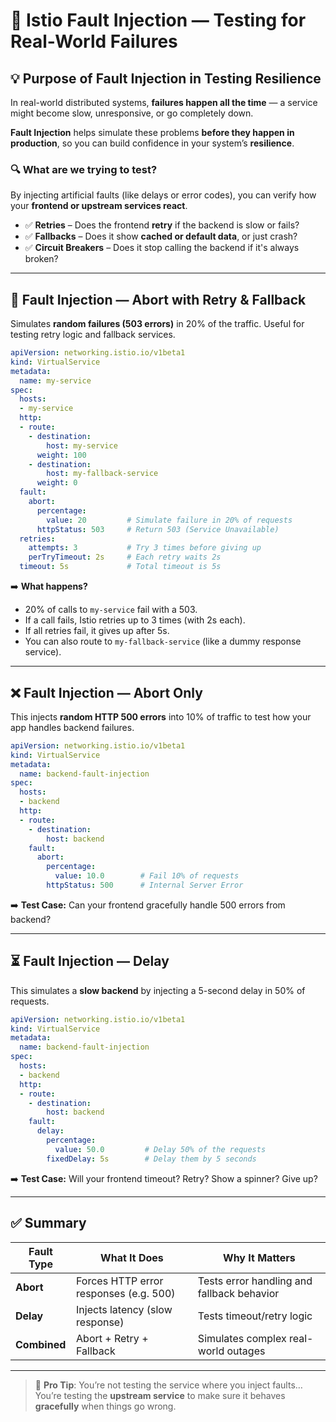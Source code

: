 
# 🚦 Istio Fault Injection — Testing for Real-World Failures

## 💡 Purpose of Fault Injection in Testing Resilience

In real-world distributed systems, **failures happen all the time** — a service might become slow, unresponsive, or go completely down.

**Fault Injection** helps simulate these problems **before they happen in production**, so you can build confidence in your system’s **resilience**.

### 🔍 What are we trying to test?
By injecting artificial faults (like delays or error codes), you can verify how your **frontend or upstream services react**.

- ✅ **Retries** – Does the frontend **retry** if the backend is slow or fails?
- ✅ **Fallbacks** – Does it show **cached or default data**, or just crash?
- ✅ **Circuit Breakers** – Does it stop calling the backend if it's always broken?

---

## 🧪 Fault Injection — Abort with Retry & Fallback

Simulates **random failures (503 errors)** in 20% of the traffic. Useful for testing retry logic and fallback services.

```yaml
apiVersion: networking.istio.io/v1beta1
kind: VirtualService
metadata:
  name: my-service
spec:
  hosts:
  - my-service
  http:
  - route:
    - destination:
        host: my-service
      weight: 100
    - destination:
        host: my-fallback-service
      weight: 0
  fault:
    abort:
      percentage:
        value: 20         # Simulate failure in 20% of requests
      httpStatus: 503     # Return 503 (Service Unavailable)
  retries:
    attempts: 3           # Try 3 times before giving up
    perTryTimeout: 2s     # Each retry waits 2s
  timeout: 5s             # Total timeout is 5s
```

➡️ **What happens?**
- 20% of calls to `my-service` fail with a 503.
- If a call fails, Istio retries up to 3 times (with 2s each).
- If all retries fail, it gives up after 5s.
- You can also route to `my-fallback-service` (like a dummy response service).

---

## ❌ Fault Injection — Abort Only

This injects **random HTTP 500 errors** into 10% of traffic to test how your app handles backend failures.

```yaml
apiVersion: networking.istio.io/v1beta1
kind: VirtualService
metadata:
  name: backend-fault-injection
spec:
  hosts:
  - backend
  http:
  - route:
    - destination:
        host: backend
    fault:
      abort:
        percentage:
          value: 10.0        # Fail 10% of requests
        httpStatus: 500      # Internal Server Error
```

➡️ **Test Case:** Can your frontend gracefully handle 500 errors from backend?

---

## ⏳ Fault Injection — Delay

This simulates a **slow backend** by injecting a 5-second delay in 50% of requests.

```yaml
apiVersion: networking.istio.io/v1beta1
kind: VirtualService
metadata:
  name: backend-fault-injection
spec:
  hosts:
  - backend
  http:
  - route:
    - destination:
        host: backend
    fault:
      delay:
        percentage:
          value: 50.0         # Delay 50% of the requests
        fixedDelay: 5s        # Delay them by 5 seconds
```

➡️ **Test Case:** Will your frontend timeout? Retry? Show a spinner? Give up?

---

## ✅ Summary

| Fault Type   | What It Does                          | Why It Matters                              |
|--------------|----------------------------------------|---------------------------------------------|
| **Abort**    | Forces HTTP error responses (e.g. 500) | Tests error handling and fallback behavior  |
| **Delay**    | Injects latency (slow response)        | Tests timeout/retry logic                   |
| **Combined** | Abort + Retry + Fallback               | Simulates complex real-world outages        |

---

> 🧠 **Pro Tip**: You’re not testing the service where you inject faults… You’re testing the **upstream service** to make sure it behaves **gracefully** when things go wrong.
